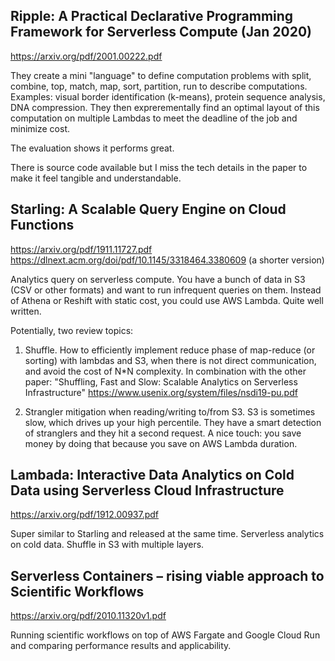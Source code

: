## Ripple: A Practical Declarative Programming Framework for Serverless Compute (Jan 2020)

https://arxiv.org/pdf/2001.00222.pdf

They create a mini "language" to define computation problems with split, combine, top, match, map, sort, partition, run to describe computations. Examples: visual border identification (k-means), protein sequence analysis, DNA compression. They then exprerementally find an optimal layout of this computation on multiple Lambdas to meet the deadline of the job and minimize cost.

The evaluation shows it performs great.

There is source code available but I miss the tech details in the paper to make it feel tangible and understandable.

## Starling: A Scalable Query Engine on Cloud Functions

https://arxiv.org/pdf/1911.11727.pdf
https://dlnext.acm.org/doi/pdf/10.1145/3318464.3380609 (a shorter version)

Analytics query on serverless compute. You have a bunch of data in S3 (CSV or other formats) and want to run infrequent queries on them. Instead of Athena or Reshift with static cost, you could use AWS Lambda. Quite well written. 

Potentially, two review topics:

1. Shuffle. How to efficiently implement reduce phase of map-reduce (or sorting) with lambdas and S3, when there is not direct communication, and avoid the cost of N*N complexity. In combination with the other paper: "Shuffling, Fast and Slow: Scalable Analytics  on Serverless Infrastructure" https://www.usenix.org/system/files/nsdi19-pu.pdf

2. Strangler mitigation when reading/writing to/from S3. S3 is sometimes slow, which drives up your high percentile. They have a smart detection of stranglers and they hit a second request. A nice touch: you save money by doing that because you save on AWS Lambda duration.

## Lambada: Interactive Data Analytics on Cold Data using Serverless Cloud Infrastructure

https://arxiv.org/pdf/1912.00937.pdf

Super similar to Starling and released at the same time. Serverless analytics on cold data. Shuffle in S3 with multiple layers.

## Serverless Containers – rising viable approach to Scientific Workflows

https://arxiv.org/pdf/2010.11320v1.pdf

Running scientific workflows on top of AWS Fargate and Google Cloud Run and comparing performance results and applicability.